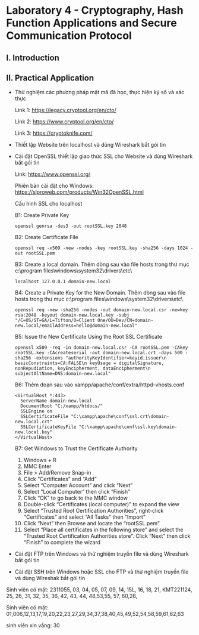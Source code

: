 
# Laboratory 4 - Cryptography, Hash Function Applications and Secure Communication Protocol
## I. Introduction


## II. Practical Application
- Thử nghiệm các phương pháp mật mã đã học, thực hiện ký số và xác thực

  Link 1: https://legacy.cryptool.org/en/cto/

  Link 2: https://www.cryptool.org/en/cto/

  Link 3: https://cryptoknife.com/

- Thiết lập Website trên localhost và dùng Wireshark bắt gói tin

- Cài đặt OpenSSL thiết lập giao thức SSL cho Website và dùng Wireshark bắt gói tin

  Link: https://www.openssl.org/
  
  Phiên bản cài đặt cho Windows: https://slproweb.com/products/Win32OpenSSL.html

  Cấu hình SSL cho localhost

  B1: Create Private Key
  ```
  openssl genrsa -des3 -out rootSSL.key 2048
  ```
  B2: Create Certificate File
  ```
  openssl req -x509 -new -nodes -key rootSSL.key -sha256 -days 1024 -out rootSSL.pem
  ```
  B3: Create a local domain.
  Thêm dòng sau vào file hosts trong thư mục c:\program files\windows\system32\drivers\etc\
  ```
  localhost 127.0.0.1 domain-new.local
  ```
  B4: Create a Private Key for the New Domain.
  Thêm dòng sau vào file hosts trong thư mục c:\program files\windows\system32\drivers\etc\
  ```
  openssl req -new -sha256 -nodes -out domain-new.local.csr -newkey rsa:2048 -keyout domain-new.local.key -subj "/C=US/ST=GA/L=Tifton/O=Client One/OU=Dev/CN=domain-new.local/emailAddress=hello@domain-new.local"
  ```
  B5: Issue the New Certificate Using the Root SSL Certificate
  ```
  openssl x509 -req -in domain-new.local.csr -CA rootSSL.pem -CAkey rootSSL.key -CAcreateserial -out domain-new.local.crt -days 500 -sha256 -extensions "authorityKeyIdentifier=keyid,issuer\n basicConstraints=CA:FALSE\n keyUsage = digitalSignature, nonRepudiation, keyEncipherment, dataEncipherment\n  subjectAltName=DNS:domain-new.local"
  ```
  B6: Thêm đoạn sau vào xampp/apache/conf/extra/httpd-vhosts.conf
  ```
  <VirtualHost *:443>
    ServerName domain-new.local
    DocumentRoot "C:/xampp/htdocs/"
    SSLEngine on
    SSLCertificateFile "C:\xampp\apache\conf\ssl.crt\domain-new.local.crt"
    SSLCertificateKeyFile "C:\xampp\apache\conf\ssl.key\domain-new.local.key"
  </VirtualHost>
  ```
  B7: Get Windows to Trust the Certificate Authority
  1. Windows + R
  2. MMC Enter
  3. File > Add/Remove Snap-in
  4. Click “Certificates” and “Add”
  5. Select “Computer Account” and click “Next”
  6. Select “Local Computer” then click “Finish”
  7. Click “OK” to go back to the MMC window
  8. Double-click “Certificates (local computer)” to expand the view
  9.  Select “Trusted Root Certification Authorities”, right-click “Certificates” and select “All Tasks” then “Import”
  10.  Click “Next” then Browse and locate the “rootSSL.pem”
  11.  Select “Place all certificates in the following store” and select the “Trusted Root Certification Authorities store”. Click “Next” then click “Finish” to complete the wizard
 
- Cài đặt FTP trên Windows và thử nghiệm truyền file và dùng Wireshark bắt gói tin

- Cài đặt SSH trên Windows hoặc SSL cho FTP và thử nghiệm truyền file và dùng Wireshak bắt gói tin
  
 Sinh viên có mặt: 2311055, 03, 04, 05, 07, 09, 14, 15L, 16, 18, 21, KMT221124, 25, 26, 31, 32, 35, 36, 42, 43, 44, 48,53,55, 57, 60,28,
 
 Sinh viên có mặt: 01,006,12,13,17,19,20,22,23,27,29,34,37,38,40,45,49,52,54,58,59,61,62,63

 sinh viên xin vắng: 30
  
